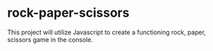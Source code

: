 # rock-paper-scissors
This project will utilize Javascript to create a functioning rock, paper, scissors game in the console.